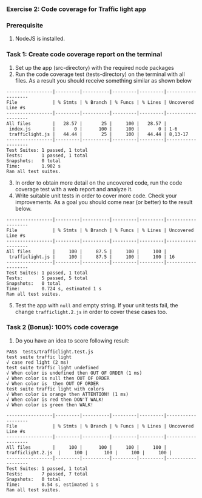 ### Exercise 2: Code coverage for Traffic light app
###  Prerequisite
1. NodeJS is installed.
### Task 1: Create code coverage report on the terminal 
1. Set up the app (src-directory) with the required node packages
3. Run the code coverage test (tests-directory) on the terminal with all files.
As a result you should receive something similar as shown below
``` 
-----------------|---------|----------|---------|---------|-------------------
File             | % Stmts | % Branch | % Funcs | % Lines | Uncovered Line #s
-----------------|---------|----------|---------|---------|-------------------
All files        |   28.57 |       25 |     100 |   28.57 |
 index.js        |       0 |      100 |     100 |       0 | 1-6 
 trafficlight.js |   44.44 |       25 |     100 |   44.44 | 8,13-17
-----------------|---------|----------|---------|---------|-------------------
Test Suites: 1 passed, 1 total
Tests:       1 passed, 1 total
Snapshots:   0 total
Time:        1.902 s
Ran all test suites.
```
3. In order to obtain more detail on the uncovered code, 
run the code coverage test with a web report and analyze it.
4. Write suitable unit tests in order to cover more code. Check your 
improvements. As a goal you should come near (or better) to the result below. 

```
-----------------|---------|----------|---------|---------|-------------------
File             | % Stmts | % Branch | % Funcs | % Lines | Uncovered Line #s
-----------------|---------|----------|---------|---------|-------------------
All files        |     100 |     87.5 |     100 |     100 |
 trafficlight.js |     100 |     87.5 |     100 |     100 | 16
-----------------|---------|----------|---------|---------|-------------------
Test Suites: 1 passed, 1 total
Tests:       5 passed, 5 total
Snapshots:   0 total
Time:        0.724 s, estimated 1 s
Ran all test suites. 
```
5. Test the app with ```null``` and empty string. If your unit tests fail, the 
change ```trafficlight.2.js``` in order to cover these cases too.


### Task 2 (Bonus): 100% code coverage
1. Do you have an idea to score following result:
```                                                                
PASS  tests/trafficlight.test.js                                                 
test suite traffic light                                                        
√ case red light (2 ms)                                                       
test suite traffic light undefined                                              
√ When color is undefined then OUT OF ORDER (1 ms)                            
√ When color is null then OUT OF ORDER                                        
√ When color is  then OUT OF ORDER                                            
test suite traffic light with colors                                            
√ When color is orange then ATTENTION! (1 ms)                                 
√ When color is red then DON'T WALK!                                          
√ When color is green then WALK!

-----------------|---------|----------|---------|---------|-------------------    
File             | % Stmts | % Branch | % Funcs | % Lines | Uncovered Line #s     
-----------------|---------|----------|---------|---------|-------------------    
All files        |     100 |      100 |     100 |     100 |                       
trafficlight.2.js  |     100 |      100 |     100 |     100 |                       
-----------------|---------|----------|---------|---------|-------------------    
Test Suites: 1 passed, 1 total                                                    
Tests:       7 passed, 7 total                                                    
Snapshots:   0 total                                                              
Time:        0.54 s, estimated 1 s                                                
Ran all test suites.
```                                                       
